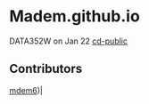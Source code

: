# Madem.github.io
DATA352W on Jan 22
[cd-public](https://cd-public.github.io/)
## Contributors
[mdem6](https://mdem6-ethf24.github.io/))|
